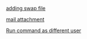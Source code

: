 [adding swap file](adding_swap_file "wikilink")

[mail attachment](mail_attachment "wikilink")

[Run command as different
user](Run_command_as_different_user "wikilink")